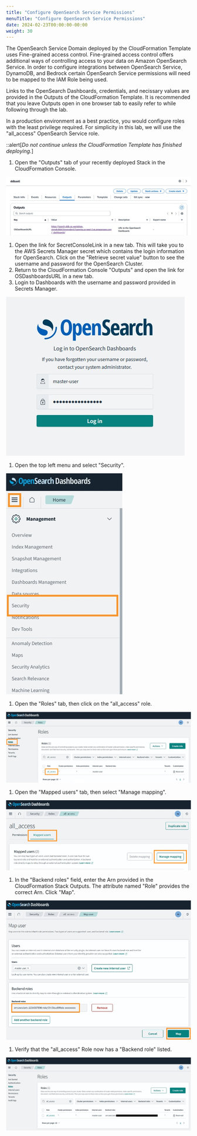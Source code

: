 ```yaml
---
title: "Configure OpenSearch Service Permissions"
menuTitle: "Configure OpenSearch Service Permissions"
date: 2024-02-23T00:00:00-00:00
weight: 30
---
```

The OpenSearch Service Domain deployed by the CloudFormation Template uses Fine-grained access control. Fine-grained access control offers additional ways of controlling access to your data on Amazon OpenSearch Service. In order to configure integrations between OpenSearch Service, DynamoDB, and Bedrock certain OpenSearch Service permissions will need to be mapped to the IAM Role being used.

Links to the OpenSearch Dashboards, credentials, and necissary values are provided in the Outputs of the CloudFormation Template. It is recommended that you leave Outputs open in one browser tab to easily refer to while following through the lab.

In a production environment as a best practice, you would configure roles with the least privilege required. For simplicity in this lab, we will use the "all_access" OpenSearch Service role.

::alert[_Do not continue unless the CloudFormation Template has finished deploying._]

 1. Open the "Outputs" tab of your recently deployed Stack in the CloudFormation Console.

   ![CloudFormation Outputs](/static/images/ddb-os-zetl3.jpg)

 1. Open the link for SecretConsoleLink in a new tab. This will take you to the AWS Secrets Manager secret which contains the login information for OpenSearch. Click on the "Retrieve secret value" button to see the username and password for the OpenSearch Cluster.
 1. Return to the CloudFormation Console "Outputs" and open the link for OSDashboardsURL in a new tab.
 1. Login to Dashboards with the username and password provided in Secrets Manager.

  ![OpenSearch Service Dashboards](/static/images/ddb-os-zetl4.jpg)

 1. Open the top left menu and select "Security".

  ![Security Settings](/static/images/ddb-os-zetl5.jpg) 

 1. Open the "Roles" tab, then click on the "all_access" role.

  ![Roles Settings](/static/images/ddb-os-zetl6.jpg) 

 1. Open the "Mapped users" tab, then select "Manage mapping".

  ![Mapping Settings](/static/images/ddb-os-zetl7.jpg)

 1. In the "Backend roles" field, enter the Arn provided in the CloudFormation Stack Outputs. The attribute named "Role" provides the correct Arn. Click "Map".

  ![ Settings](/static/images/ddb-os-zetl8.jpg)

 1. Verify that the "all_access" Role now has a "Backend role" listed.

  ![ Settings](/static/images/ddb-os-zetl9.jpg)
